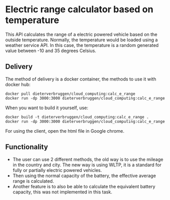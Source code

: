 # Electric range calculator based on temperature
This API calculates the range of a electric powered vehicle based on the outside temperature.
Normally, the temperature would be loaded using a weather service API. In this case, the temperature is a random generated value between -10 and 35 degrees Celsius.

## Delivery
The method of delivery is a docker container, the methods to use it with docker hub:

````
docker pull dieterverbruggen/cloud_computing:calc_e_range
docker run -dp 3000:3000 dieterverbruggen/cloud_computing:calc_e_range
````

When you want to build it yourself, use:

```
docker build -t dieterverbruggen/cloud_computing:calc_e_range .   
docker run -dp 3000:3000 dieterverbruggen/cloud_computing:calc_e_range
```

For using the client, open the html file in Google chrome.

## Functionality
- The user can use 2 different methods, the old way is to use the mileage in the country and city. The new way is using WLTP, it is a standard for fully or partially electric powered vehicles.
- Then using the normal capacity of the battery, the effective average range is calculated.
- Another feature is to also be able to calculate the equivalent battery capacity, this was not implemented in this task.